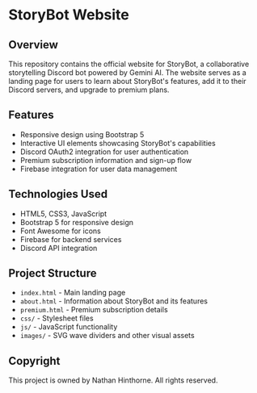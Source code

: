 # StoryBot Website

## Overview
This repository contains the official website for StoryBot, a collaborative storytelling Discord bot powered by Gemini AI. The website serves as a landing page for users to learn about StoryBot's features, add it to their Discord servers, and upgrade to premium plans.

## Features
- Responsive design using Bootstrap 5
- Interactive UI elements showcasing StoryBot's capabilities
- Discord OAuth2 integration for user authentication
- Premium subscription information and sign-up flow
- Firebase integration for user data management

## Technologies Used
- HTML5, CSS3, JavaScript
- Bootstrap 5 for responsive design
- Font Awesome for icons
- Firebase for backend services
- Discord API integration

## Project Structure
- `index.html` - Main landing page
- `about.html` - Information about StoryBot and its features
- `premium.html` - Premium subscription details
- `css/` - Stylesheet files
- `js/` - JavaScript functionality
- `images/` - SVG wave dividers and other visual assets

## Copyright
This project is owned by Nathan Hinthorne. All rights reserved.